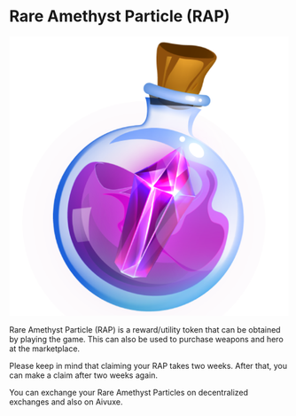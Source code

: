 # Rare Amethyst Particle (RAP)

![](../../.gitbook/assets/rap-particle11111.png)

Rare Amethyst Particle (RAP) is a reward/utility token that can be obtained by playing the game. This can also be used to purchase weapons and hero at the marketplace.

Please keep in mind that claiming your RAP takes two weeks. After that, you can make a claim after two weeks again.

You can exchange your Rare Amethyst Particles on decentralized exchanges and also on Aivuxe.
